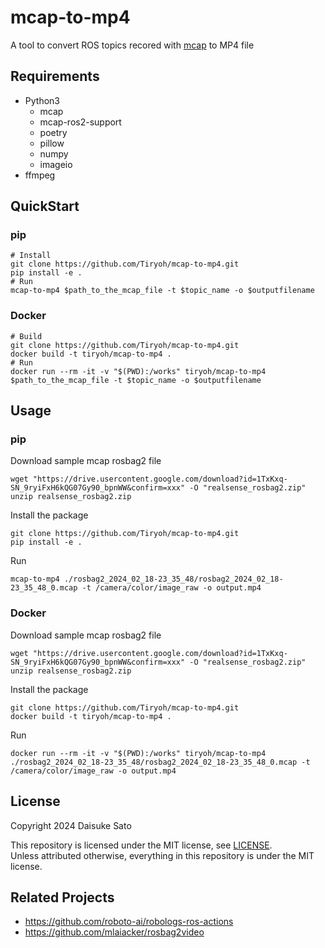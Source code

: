 # mcap-to-mp4

A tool to convert ROS topics recored with [mcap](https://mcap.dev/) to MP4 file

## Requirements

* Python3
    * mcap
    * mcap-ros2-support
    * poetry
    * pillow
    * numpy
    * imageio
* ffmpeg

## QuickStart

### pip

```
# Install
git clone https://github.com/Tiryoh/mcap-to-mp4.git
pip install -e .
# Run
mcap-to-mp4 $path_to_the_mcap_file -t $topic_name -o $outputfilename
```


### Docker

```
# Build
git clone https://github.com/Tiryoh/mcap-to-mp4.git
docker build -t tiryoh/mcap-to-mp4 .
# Run
docker run --rm -it -v "$(PWD):/works" tiryoh/mcap-to-mp4 $path_to_the_mcap_file -t $topic_name -o $outputfilename
```
## Usage

### pip

Download sample mcap rosbag2 file

```
wget "https://drive.usercontent.google.com/download?id=1TxKxq-SN_9ryiFxH6kQG07Gy90_bpnWW&confirm=xxx" -O "realsense_rosbag2.zip"
unzip realsense_rosbag2.zip
```

Install the package

```
git clone https://github.com/Tiryoh/mcap-to-mp4.git
pip install -e .
```

Run

```
mcap-to-mp4 ./rosbag2_2024_02_18-23_35_48/rosbag2_2024_02_18-23_35_48_0.mcap -t /camera/color/image_raw -o output.mp4
```

### Docker

Download sample mcap rosbag2 file

```
wget "https://drive.usercontent.google.com/download?id=1TxKxq-SN_9ryiFxH6kQG07Gy90_bpnWW&confirm=xxx" -O "realsense_rosbag2.zip"
unzip realsense_rosbag2.zip
```

Install the package

```
git clone https://github.com/Tiryoh/mcap-to-mp4.git
docker build -t tiryoh/mcap-to-mp4 .
```

Run

```
docker run --rm -it -v "$(PWD):/works" tiryoh/mcap-to-mp4 ./rosbag2_2024_02_18-23_35_48/rosbag2_2024_02_18-23_35_48_0.mcap -t /camera/color/image_raw -o output.mp4
```


## License

Copyright 2024 Daisuke Sato

This repository is licensed under the MIT license, see [LICENSE](./LICENSE).  
Unless attributed otherwise, everything in this repository is under the MIT license.

## Related Projects

* https://github.com/roboto-ai/robologs-ros-actions
* https://github.com/mlaiacker/rosbag2video
